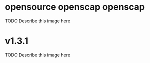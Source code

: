 # opensource openscap openscap

TODO Describe this image here
# v1.3.1  

TODO Describe this image here
